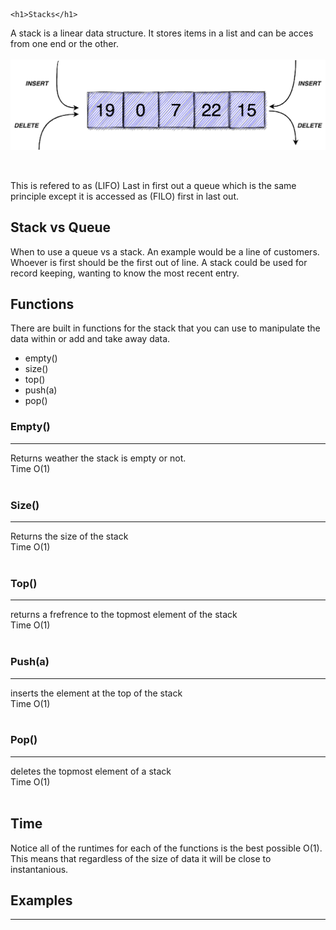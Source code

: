     <h1>Stacks</h1>
<p>A stack is a linear data structure. It stores items in a list and can be acces from one end or the other.
<br>
<br>
<img src ='IMAGE 14.png'></p>
<br>
<p>This is refered to as (LIFO) Last in first out a queue which is the same principle except it is accessed as (FILO) first in last out.</p> 
<h2>Stack vs Queue</h2>
<p>When to use a queue vs a stack. An example would be a line of customers. Whoever is first should be the first out of line. A stack could be used for record keeping, wanting to know the most recent entry.</p>
<h2>Functions</h2>
<p>There are built in functions for the stack that you can use to manipulate the data within or add and take away data.</p>
<ul>
<li>empty()</li>
<li>size()</li>
<li>top()</li>
<li>push(a)</li>
<li>pop()</li>
</ul></p> 

<h3>Empty()</h3>
<hr>
Returns weather the stack is empty or not. <br>Time O(1)
<br>
<br>
<h3>Size()</h3>
<hr>
Returns the size of the stack<br>
Time O(1)
<br>
<br>
<h3>Top()</h3>
<hr>
returns a frefrence to the topmost element of the stack<br>
Time O(1)
<br>
<br>
<h3>Push(a)</h3>
<hr>
inserts the element at the top of the stack<br>
Time O(1)
<br>
<br>
<h3>Pop()</h3>
<hr>
deletes the topmost element of a stack<br>
Time O(1)
<br>
<br>
<h2>Time</h2>
<p>Notice all of the runtimes for each of the functions is the best possible O(1). This means that regardless of the size of data it will be close to instantanious. </p>
<h2>Examples</h2>
<hr>




























































